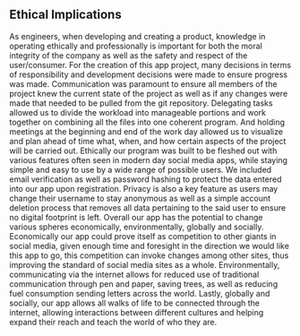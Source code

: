 ## Ethical Implications

As engineers, when developing and creating a product, knowledge in operating ethically and professionally is important for both the moral integrity of the company as well as the safety and respect of the user/consumer. 
For the creation of this app project, many decisions in terms of responsibility and development decisions were made to ensure progress was made. Communication was paramount to ensure all members of the project knew the current state of the project as well as if any changes were made that needed to be pulled from the git repository. Delegating tasks allowed us to divide the workload into manageable portions and work together on combining all the files into one coherent program. And holding meetings at the beginning and end of the work day allowed us to visualize and plan ahead of time what, when, and how certain aspects of the project will be carried out.
Ethically our program was built to be fleshed out with various features often seen in modern day social media apps, while staying simple and easy to use by a wide range of possible users. We included email verification as well as password hashing to protect the data entered into our app upon registration. Privacy is also a key feature as users may change their username to stay anonymous as well as a simple account deletion process that removes all data pertaining to the said user to ensure no digital footprint is left.
Overall our app has the potential to change various spheres economically, environmentally, globally and socially. Economically our app could prove itself as competition to other giants in social media, given enough time and foresight in the direction we would like this app to go, this competition can invoke changes among other sites, thus improving the standard of social media sites as a whole. Environmentally, communicating via the internet allows for reduced use of traditional communication through pen and paper, saving trees, as well as reducing fuel consumption sending letters across the world. Lastly, globally and socially, our app allows all walks of life to be connected through the internet, allowing interactions between different cultures and helping expand their reach and teach the world of who they are.

